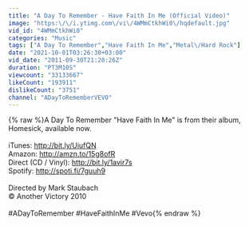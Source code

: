 ```yaml
---
title: "A Day To Remember - Have Faith In Me (Official Video)"
image: "https:\/\/i.ytimg.com\/vi\/4WMmCtkhWi0\/hqdefault.jpg"
vid_id: "4WMmCtkhWi0"
categories: "Music"
tags: ["A Day To Remember","Have Faith In Me","Metal\/Hard Rock"]
date: "2021-10-01T03:26:30+03:00"
vid_date: "2011-09-30T21:20:26Z"
duration: "PT3M10S"
viewcount: "33133667"
likeCount: "193911"
dislikeCount: "3751"
channel: "ADayToRememberVEVO"
---
```

{% raw %}A Day To Remember &quot;Have Faith In Me&quot; is from their album, Homesick, available now.<br /> <br />iTunes: <a rel="nofollow" target="blank" href="http://bit.ly/UiufQN">http://bit.ly/UiufQN</a><br />Amazon: <a rel="nofollow" target="blank" href="http://amzn.to/15g8ofR">http://amzn.to/15g8ofR</a><br />Direct (CD / Vinyl): <a rel="nofollow" target="blank" href="http://bit.ly/1avir7s">http://bit.ly/1avir7s</a> <br />Spotify: <a rel="nofollow" target="blank" href="http://spoti.fi/7guuh9">http://spoti.fi/7guuh9</a> <br /><br />Directed by Mark Staubach<br />© Another Victory 2010<br /><br />#ADayToRemember #HaveFaithInMe #Vevo{% endraw %}
